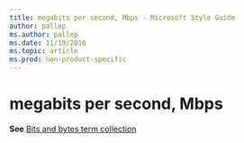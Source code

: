 ```yaml
---
title: megabits per second, Mbps - Microsoft Style Guide
author: pallep
ms.author: pallep
ms.date: 11/19/2016
ms.topic: article
ms.prod: non-product-specific
---
```


# megabits per second, Mbps

**See** [Bits and bytes term collection](/style-guide/a-z-word-list-term-collections/term-collections/bits-bytes-terms)
